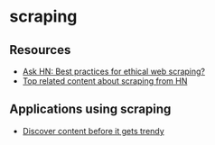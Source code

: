 # scraping

## Resources

- [Ask HN: Best practices for ethical web scraping?](https://news.ycombinator.com/item?id=22778089)
- [Top related content about scraping from HN](https://hnprofile.com/author_profiles?utf8=%E2%9C%93&search=scraping)

## Applications using scraping

- [Discover content before it gets trendy](https://meetglimpse.com/)
